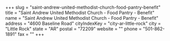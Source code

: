 +++
slug = "saint-andrew-united-methodist-church-food-pantry-benefit"
title = "Saint Andrew United Methodist Church - Food Pantry - Benefit"
name = "Saint Andrew United Methodist Church - Food Pantry - Benefit"
address = "4600 Baseline Road"
cityIndexKey = "city-ar-little-rock"
city = "Little Rock"
state = "AR"
postal = "72209"
website = ""
phone = "501-862-1891"
fax = ""
+++
